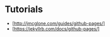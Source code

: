 # Tutorials
 - [http://jmcglone.com/guides/github-pages/]
 - [https://jekyllrb.com/docs/github-pages/]
